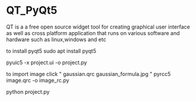 # QT_PyQt5

QT is a a free open source widget tool for creating graphical user interface as well as cross platform application that runs 
on various software and hardware such as linux,windows and etc

to install pyqt5
sudo apt install pyqt5

pyuic5 -x project.ui -o project.py

to import image
click 
"<RCC>
  <qresource prefix="home/sindhu/PycharmProjects/sindhu/neural_network/NEUROCAD_GUI/images">
    <file>gaussian.qrc</file>
    <file>gaussian_formula.jpg</file>
  </qresource>
</RCC>
"
pyrcc5 image.qrc -o image_rc.py


python project.py
